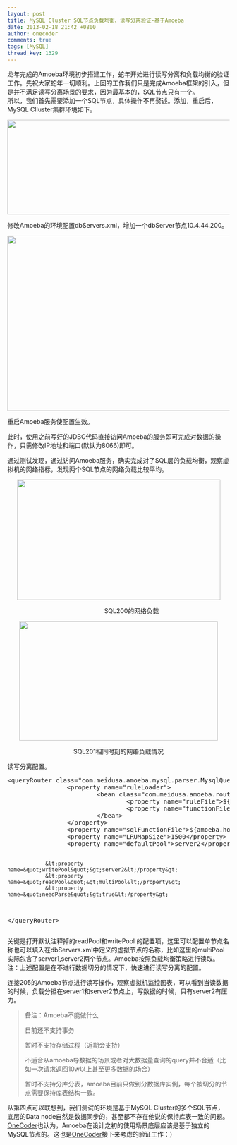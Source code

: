 ```yaml
---
layout: post
title: MySQL Cluster SQL节点负载均衡、读写分离验证-基于Amoeba
date: 2013-02-18 21:42 +0800
author: onecoder
comments: true
tags: [MySQL]
thread_key: 1329
---
```

<p>
	龙年完成的Amoeba环境初步搭建工作，蛇年开始进行读写分离和负载均衡的验证工作。先祝大家蛇年一切顺利。上回的工作我们只是完成Amoeba框架的引入，但是并不满足读写分离场景的要求，因为最基本的，SQL节点只有一个。<br />
	所以，我们首先需要添加一个SQL节点，具体操作不再赘述。添加，重启后，MySQL Clluster集群环境如下。</p>
<p style="text-align: center;">
	<img alt="" src="http://onecoder.qiniudn.com/8wuliao/CEsph23l/vx9AH.jpg" style="width: 634px; height: 215px;" /></p>
<p>
	修改Amoeba的环境配置dbServers.xml，增加一个dbServer节点10.4.44.200。</p>
<p style="text-align: center;">
	<img alt="" src="http://onecoder.qiniudn.com/8wuliao/CEspfUY3/guAe1.jpg" style="width: 630px; height: 397px;" /></p>
<p>
	重启Amoeba服务使配置生效。</p>
<p>
	此时，使用之前写好的JDBC代码直接访问Amoeba的服务即可完成对数据的操作，只需修改IP地址和端口(默认为8066)即可。</p>
<p>
	通过测试发现，通过访问Amoeba服务，确实完成对了SQL层的负载均衡，观察虚拟机的网络指标，发现两个SQL节点的网络负载比较平均。</p>
<p style="text-align: center;">
	<img alt="" src="http://onecoder.qiniudn.com/8wuliao/CEsp3q8V/NcP23.jpg" style="width: 461px; height: 273px;" /></p>
<p style="text-align: center;">
	&nbsp; &nbsp; &nbsp; &nbsp; &nbsp; &nbsp; &nbsp; &nbsp;SQL200的网络负载</p>
<p style="text-align: center;">
	<img alt="" src="http://onecoder.qiniudn.com/8wuliao/CEspgcZ9/XUfES.jpg" style="width: 450px; height: 271px;" /></p>
<p style="text-align: center;">
	SQL201相同时刻的网络负载情况</p>
<p>
	读写分离配置。</p>
<pre class="brush:xml;first-line:1;pad-line-numbers:true;highlight:null;collapse:false;">
&lt;queryRouter class=&quot;com.meidusa.amoeba.mysql.parser.MysqlQueryRouter&quot;&gt;
                &lt;property name=&quot;ruleLoader&quot;&gt;
                        &lt;bean class=&quot;com.meidusa.amoeba.route.TableRuleFileLoader&quot;&gt;
                                &lt;property name=&quot;ruleFile&quot;&gt;${amoeba.home}/conf/rule.xml&lt;/property&gt;
                                &lt;property name=&quot;functionFile&quot;&gt;${amoeba.home}/conf/ruleFunctionMap.xml&lt;/property&gt;
                        &lt;/bean&gt;
                &lt;/property&gt;
                &lt;property name=&quot;sqlFunctionFile&quot;&gt;${amoeba.home}/conf/functionMap.xml&lt;/property&gt;
                &lt;property name=&quot;LRUMapSize&quot;&gt;1500&lt;/property&gt;
                &lt;property name=&quot;defaultPool&quot;&gt;server2&lt;/property&gt;

                &lt;property name=&quot;writePool&quot;&gt;server2&lt;/property&gt;
                &lt;property name=&quot;readPool&quot;&gt;multiPool&lt;/property&gt;
                &lt;property name=&quot;needParse&quot;&gt;true&lt;/property&gt;
 &lt;/queryRouter&gt;</pre>
<p>
	关键是打开默认注释掉的readPool和writePool 的配置项，这里可以配置单节点名称也可以填入在dbServers.xml中定义的虚拟节点的名称，比如这里的multiPool实际包含了server1,server2两个节点。Amoeba按照负载均衡策略进行读取。<br />
	注：上述配置是在不进行数据切分的情况下，快速进行读写分离的配置。</p>
<p>
	连接205的Amoeba节点进行读写操作，观察虚拟机监控图表，可以看到当读数据的时候，负载分担在server1和server2节点上，写数据的时候，只有server2有压力。</p>
<blockquote>
	<p>
		备注：Amoeba不能做什么</p>
	<p>
		目前还不支持事务</p>
	<p>
		暂时不支持存储过程（近期会支持）</p>
	<p>
		不适合从amoeba导数据的场景或者对大数据量查询的query并不合适（比如一次请求返回10w以上甚至更多数据的场合）</p>
	<p>
		暂时不支持分库分表，amoeba目前只做到分数据库实例，每个被切分的节点需要保持库表结构一致。</p>
</blockquote>
<p>
	从第四点可以联想到，我们测试的环境是基于MySQL Cluster的多个SQL节点，底层的Data node自然是数据同步的，甚至都不存在他说的保持库表一致的问题。<a href="http://www.coderli.com">OneCoder</a>也认为，Amoeba在设计之初的使用场景底层应该是基于独立的MySQL节点的。这也是<a href="http://www.coderli.com">OneCoder</a>接下来考虑的验证工作：）</p>